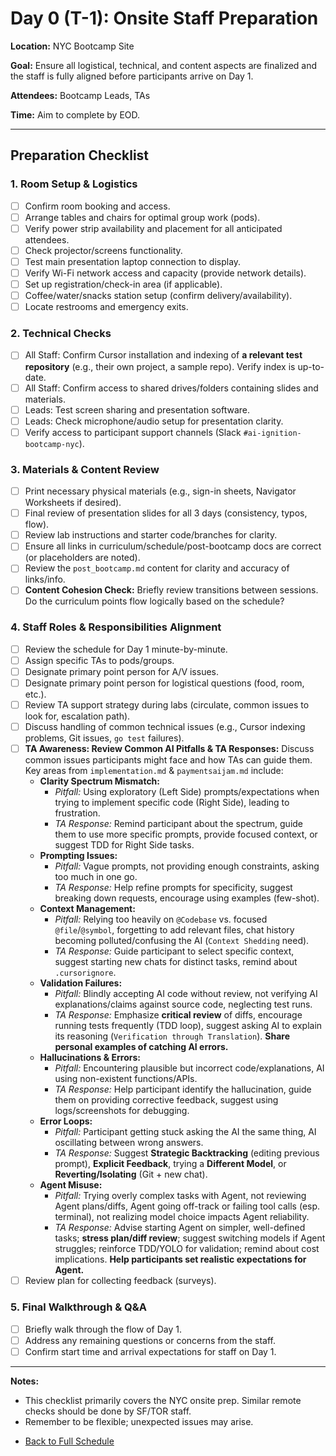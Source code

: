 # Day 0 (T-1): Onsite Staff Preparation

**Location:** NYC Bootcamp Site

**Goal:** Ensure all logistical, technical, and content aspects are finalized and the staff is fully aligned before participants arrive on Day 1.

**Attendees:** Bootcamp Leads, TAs

**Time:** Aim to complete by EOD.

---

## Preparation Checklist

### 1. Room Setup & Logistics
- [ ] Confirm room booking and access.
- [ ] Arrange tables and chairs for optimal group work (pods).
- [ ] Verify power strip availability and placement for all anticipated attendees.
- [ ] Check projector/screens functionality.
- [ ] Test main presentation laptop connection to display.
- [ ] Verify Wi-Fi network access and capacity (provide network details).
- [ ] Set up registration/check-in area (if applicable).
- [ ] Coffee/water/snacks station setup (confirm delivery/availability).
- [ ] Locate restrooms and emergency exits.

### 2. Technical Checks
- [ ] All Staff: Confirm Cursor installation and indexing of **a relevant test repository** (e.g., their own project, a sample repo). Verify index is up-to-date.
- [ ] All Staff: Confirm access to shared drives/folders containing slides and materials.
- [ ] Leads: Test screen sharing and presentation software.
- [ ] Leads: Check microphone/audio setup for presentation clarity.
- [ ] Verify access to participant support channels (Slack `#ai-ignition-bootcamp-nyc`).

### 3. Materials & Content Review
- [ ] Print necessary physical materials (e.g., sign-in sheets, Navigator Worksheets if desired).
- [ ] Final review of presentation slides for all 3 days (consistency, typos, flow).
- [ ] Review lab instructions and starter code/branches for clarity.
- [ ] Ensure all links in curriculum/schedule/post-bootcamp docs are correct (or placeholders are noted).
- [ ] Review the `post_bootcamp.md` content for clarity and accuracy of links/info.
- [ ] **Content Cohesion Check:** Briefly review transitions between sessions. Do the curriculum points flow logically based on the schedule?

### 4. Staff Roles & Responsibilities Alignment
- [ ] Review the schedule for Day 1 minute-by-minute.
- [ ] Assign specific TAs to pods/groups.
- [ ] Designate primary point person for A/V issues.
- [ ] Designate primary point person for logistical questions (food, room, etc.).
- [ ] Review TA support strategy during labs (circulate, common issues to look for, escalation path).
- [ ] Discuss handling of common technical issues (e.g., Cursor indexing problems, Git issues, `go test` failures).
- [ ] **TA Awareness: Review Common AI Pitfalls & TA Responses:** Discuss common issues participants might face and how TAs can guide them. Key areas from `implementation.md` & `paymentsaijam.md` include:
    *   **Clarity Spectrum Mismatch:**
        *   *Pitfall:* Using exploratory (Left Side) prompts/expectations when trying to implement specific code (Right Side), leading to frustration.
        *   *TA Response:* Remind participant about the spectrum, guide them to use more specific prompts, provide focused context, or suggest TDD for Right Side tasks.
    *   **Prompting Issues:**
        *   *Pitfall:* Vague prompts, not providing enough constraints, asking too much in one go.
        *   *TA Response:* Help refine prompts for specificity, suggest breaking down requests, encourage using examples (few-shot).
    *   **Context Management:**
        *   *Pitfall:* Relying too heavily on `@Codebase` vs. focused `@file`/`@symbol`, forgetting to add relevant files, chat history becoming polluted/confusing the AI (`Context Shedding` need).
        *   *TA Response:* Guide participant to select specific context, suggest starting new chats for distinct tasks, remind about `.cursorignore`.
    *   **Validation Failures:**
        *   *Pitfall:* Blindly accepting AI code without review, not verifying AI explanations/claims against source code, neglecting test runs.
        *   *TA Response:* Emphasize **critical review** of diffs, encourage running tests frequently (TDD loop), suggest asking AI to explain its reasoning (`Verification through Translation`). **Share personal examples of catching AI errors.**
    *   **Hallucinations & Errors:**
        *   *Pitfall:* Encountering plausible but incorrect code/explanations, AI using non-existent functions/APIs.
        *   *TA Response:* Help participant identify the hallucination, guide them on providing corrective feedback, suggest using logs/screenshots for debugging.
    *   **Error Loops:**
        *   *Pitfall:* Participant getting stuck asking the AI the same thing, AI oscillating between wrong answers.
        *   *TA Response:* Suggest **Strategic Backtracking** (editing previous prompt), **Explicit Feedback**, trying a **Different Model**, or **Reverting/Isolating** (Git + new chat).
    *   **Agent Misuse:**
        *   *Pitfall:* Trying overly complex tasks with Agent, not reviewing Agent plans/diffs, Agent going off-track or failing tool calls (esp. terminal), not realizing model choice impacts Agent reliability.
        *   *TA Response:* Advise starting Agent on simpler, well-defined tasks; **stress plan/diff review**; suggest switching models if Agent struggles; reinforce TDD/YOLO for validation; remind about cost implications. **Help participants set realistic expectations for Agent.**
- [ ] Review plan for collecting feedback (surveys).

### 5. Final Walkthrough & Q&A
- [ ] Briefly walk through the flow of Day 1.
- [ ] Address any remaining questions or concerns from the staff.
- [ ] Confirm start time and arrival expectations for staff on Day 1.

---

**Notes:**
- This checklist primarily covers the NYC onsite prep. Similar remote checks should be done by SF/TOR staff.
- Remember to be flexible; unexpected issues may arise.
*   [Back to Full Schedule](../../README.md) 